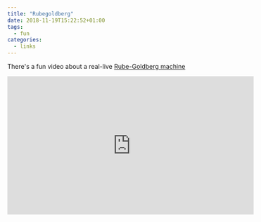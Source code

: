 ```yaml
---
title: "Rubegoldberg"
date: 2018-11-19T15:22:52+01:00
tags:
  - fun
categories:
  - links
---
```


There's a fun video about a real-live [Rube-Goldberg
machine](https://en.wikipedia.org/wiki/Rube_Goldberg_machine)

<iframe width="560" height="315" src="https://www.youtube.com/embed/auIlGqEyTm8" frameborder="0" allow="accelerometer; autoplay; encrypted-media; gyroscope; picture-in-picture" allowfullscreen></iframe>

<!--more-->
